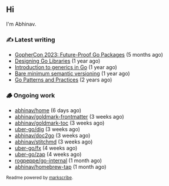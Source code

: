 ## Hi

I'm Abhinav.

### ✍️ Latest writing


- [GopherCon 2023: Future-Proof Go Packages](https://abhinavg.net/2023/09/27/future-proof-packages/) (5 months ago)
- [Designing Go Libraries](https://abhinavg.net/2022/12/06/designing-go-libraries/) (1 year ago)
- [Introduction to generics in Go](https://abhinavg.net/2022/11/23/generics-intro/) (1 year ago)
- [Bare minimum semantic versioning](https://abhinavg.net/2022/11/07/semver/) (1 year ago)
- [Go Patterns and Practices](https://abhinavg.net/2022/09/19/go-patterns-and-practices-talk/) (2 years ago)

### 🪵 Ongoing work


- [abhinav/home](https://github.com/abhinav/home) (6 days ago)
- [abhinav/goldmark-frontmatter](https://github.com/abhinav/goldmark-frontmatter) (3 weeks ago)
- [abhinav/goldmark-toc](https://github.com/abhinav/goldmark-toc) (3 weeks ago)
- [uber-go/dig](https://github.com/uber-go/dig) (3 weeks ago)
- [abhinav/doc2go](https://github.com/abhinav/doc2go) (3 weeks ago)
- [abhinav/stitchmd](https://github.com/abhinav/stitchmd) (3 weeks ago)
- [uber-go/fx](https://github.com/uber-go/fx) (4 weeks ago)
- [uber-go/zap](https://github.com/uber-go/zap) (4 weeks ago)
- [rogpeppe/go-internal](https://github.com/rogpeppe/go-internal) (1 month ago)
- [abhinav/homebrew-tap](https://github.com/abhinav/homebrew-tap) (1 month ago)

<sub>Readme powered by [markscribe](https://github.com/muesli/markscribe).</sub>
